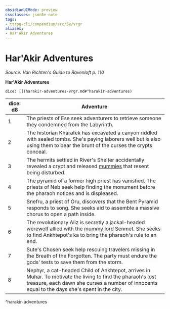 ```yaml
---
obsidianUIMode: preview
cssclasses: json5e-note
tags:
- ttrpg-cli/compendium/src/5e/vrgr
aliases:
- Har'Akir Adventures
---
```

# Har'Akir Adventures
*Source: Van Richten's Guide to Ravenloft p. 110* 

**Har'Akir Adventures**

`dice: [](harakir-adventures-vrgr.md#^harakir-adventures)`

| dice: d8 | Adventure |
|----------|-----------|
| 1 | The priests of Ese seek adventurers to retrieve someone they condemned from the Labyrinth. |
| 2 | The historian Kharafek has excavated a canyon riddled with sealed tombs. She's paying laborers well but is also using them to bear the brunt of the curses the crypts conceal. |
| 3 | The hermits settled in River's Shelter accidentally revealed a crypt and released [mummies](/3-Mechanics/CLI/Compendium/bestiary/undead/mummy.md) that resent being disturbed. |
| 4 | The pyramid of a former high priest has vanished. The priests of Neb seek help finding the monument before the pharaoh notices and is displeased. |
| 5 | Snefru, a priest of Oru, discovers that the Bent Pyramid responds to song. She seeks aid to assemble a massive chorus to open a path inside. |
| 6 | The revolutionary Aliz is secretly a jackal-headed [werewolf](/3-Mechanics/CLI/Compendium/bestiary/humanoid/werewolf.md) allied with the [mummy lord](/3-Mechanics/CLI/Compendium/bestiary/undead/mummy-lord.md) Senmet. She seeks to find Ankhtepot's ka to bring the pharaoh's rule to an end. |
| 7 | Sute's Chosen seek help rescuing travelers missing in the Breath of the Forgotten. The party must endure the gods' tests to save them from the storm. |
| 8 | Nephyr, a cat-headed Child of Ankhtepot, arrives in Muhar. To motivate the living to find the pharaoh's lost treasure, each dawn she curses a number of innocents equal to the days she's spent in the city. |
^harakir-adventures